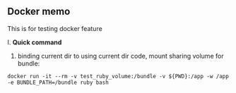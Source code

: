 ## Docker memo
This is for testing docker feature

I. **Quick command**
1. binding current dir to using current dir code, mount sharing volume for bundle:
```
docker run -it --rm -v test_ruby_volume:/bundle -v ${PWD}:/app -w /app -e BUNDLE_PATH=/bundle ruby bash
```
